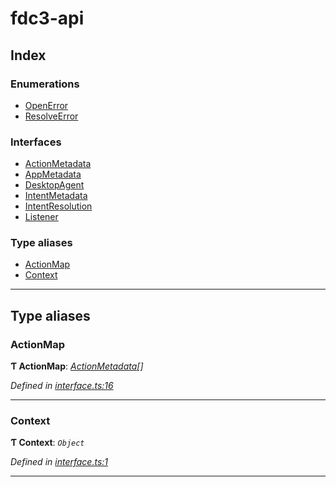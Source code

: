 
#  fdc3-api

## Index

### Enumerations

* [OpenError](enums/openerror.md)
* [ResolveError](enums/resolveerror.md)

### Interfaces

* [ActionMetadata](interfaces/actionmetadata.md)
* [AppMetadata](interfaces/appmetadata.md)
* [DesktopAgent](interfaces/desktopagent.md)
* [IntentMetadata](interfaces/intentmetadata.md)
* [IntentResolution](interfaces/intentresolution.md)
* [Listener](interfaces/listener.md)

### Type aliases

* [ActionMap](#actionmap)
* [Context](#context)

---

## Type aliases

<a id="actionmap"></a>

###  ActionMap

**Ƭ ActionMap**: *[ActionMetadata](interfaces/actionmetadata.md)[]*

*Defined in [interface.ts:16](/src/interface.ts#L16)*

___
<a id="context"></a>

###  Context

**Ƭ Context**: *`Object`*

*Defined in [interface.ts:1](/src/interface.ts#L1)*

___

